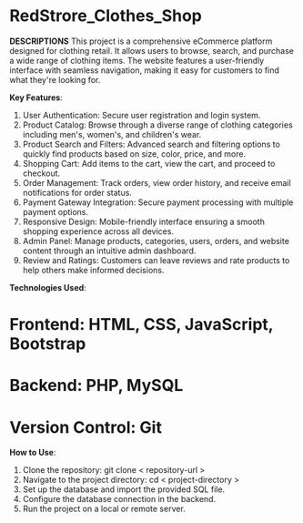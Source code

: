 # RedStrore_Clothes_Shop

__DESCRIPTIONS__
This project is a comprehensive eCommerce platform designed for clothing retail. It allows users to browse, search, and purchase a wide range of clothing items. 
The website features a user-friendly interface with seamless navigation, making it easy for customers to find what they're looking for.

__Key Features__:
1) User Authentication: Secure user registration and login system.
2) Product Catalog: Browse through a diverse range of clothing categories including men's, women's, and children's wear.
3) Product Search and Filters: Advanced search and filtering options to quickly find products based on size, color, price, and more.
4) Shopping Cart: Add items to the cart, view the cart, and proceed to checkout.
5) Order Management: Track orders, view order history, and receive email notifications for order status.
6) Payment Gateway Integration: Secure payment processing with multiple payment options.
7) Responsive Design: Mobile-friendly interface ensuring a smooth shopping experience across all devices.
8) Admin Panel: Manage products, categories, users, orders, and website content through an intuitive admin dashboard.
9) Review and Ratings: Customers can leave reviews and rate products to help others make informed decisions.

__Technologies Used__:
# Frontend: HTML, CSS, JavaScript, Bootstrap
# Backend: PHP, MySQL
# Version Control: Git

__How to Use__:
1) Clone the repository: git clone < repository-url >
2) Navigate to the project directory: cd < project-directory >
3) Set up the database and import the provided SQL file.
4) Configure the database connection in the backend.
5) Run the project on a local or remote server.

